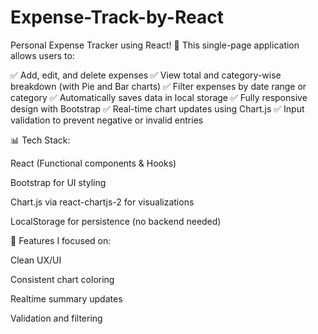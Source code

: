 # Expense-Track-by-React
Personal Expense Tracker using React! 💸
This single-page application allows users to:

✅ Add, edit, and delete expenses
✅ View total and category-wise breakdown (with Pie and Bar charts)
✅ Filter expenses by date range or category
✅ Automatically saves data in local storage
✅ Fully responsive design with Bootstrap
✅ Real-time chart updates using Chart.js
✅ Input validation to prevent negative or invalid entries

📊 Tech Stack:

React (Functional components & Hooks)

Bootstrap for UI styling

Chart.js via react-chartjs-2 for visualizations

LocalStorage for persistence (no backend needed)

🔧 Features I focused on:

Clean UX/UI

Consistent chart coloring

Realtime summary updates

Validation and filtering
